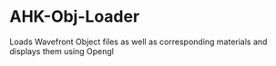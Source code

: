 # AHK-Obj-Loader
Loads Wavefront Object files as well as corresponding materials and displays them using Opengl
